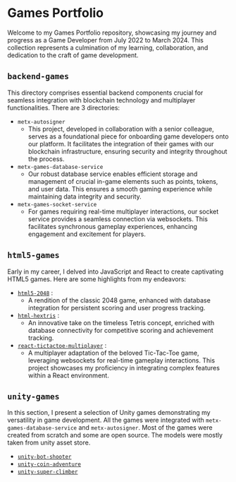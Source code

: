 # Games Portfolio

Welcome to my Games Portfolio repository, showcasing my journey and progress as a Game Developer from July 2022 to March 2024. 
This collection represents a culmination of my learning, collaboration, and dedication to the craft of game development.

## `backend-games`
This directory comprises essential backend components crucial for seamless integration with blockchain technology and multiplayer functionalities.
There are 3 directories:
- `metx-autosigner`
  - This project, developed in collaboration with a senior colleague, serves as a foundational piece for onboarding game developers onto our platform. It facilitates the integration of their games with our blockchain infrastructure, ensuring security and integrity throughout the process.
- `metx-games-database-service`
  - Our robust database service enables efficient storage and management of crucial in-game elements such as points, tokens, and user data. This ensures a smooth gaming experience while maintaining data integrity and security.
- `metx-games-socket-service`
  - For games requiring real-time multiplayer interactions, our socket service provides a seamless connection via websockets. This facilitates synchronous gameplay experiences, enhancing engagement and excitement for players.

## `html5-games`
Early in my career, I delved into JavaScript and React to create captivating HTML5 games. 
Here are some highlights from my endeavors:
- [`html5-2048`](https://github.com/es-projects-portfolio/games-portfolio/tree/main/html5-games/html5-2048) :
  - A rendition of the classic 2048 game, enhanced with database integration for persistent scoring and user progress tracking.
- [`html-hextris`](https://github.com/es-projects-portfolio/games-portfolio/tree/main/html5-games/html5-hextris) :
  - An innovative take on the timeless Tetris concept, enriched with database connectivity for competitive scoring and achievement tracking.
- [`react-tictactoe-multiplayer`](https://github.com/es-projects-portfolio/games-react-tictactoe-multiplayer) : 
  - A multiplayer adaptation of the beloved Tic-Tac-Toe game, leveraging websockets for real-time gameplay interactions. This project showcases my proficiency in integrating complex features within a React environment.

## `unity-games`
In this section, I present a selection of Unity games demonstrating my versatility in game development. All the games were integrated with `metx-games-database-service` and `metx-autosigner`.
Most of the games were created from scratch and some are open source. The models were mostly taken from unity asset store.
- [`unity-bot-shooter`](https://github.com/es-projects-portfolio/games-unity-bot-shooter.git)
- [`unity-coin-adventure`](https://github.com/es-projects-portfolio/games-unity-coin-adventure.git)
- [`unity-super-climber`](https://github.com/es-projects-portfolio/games-unity-super-climber.git)

